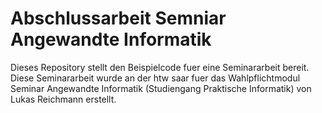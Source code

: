 # Abschlussarbeit Semniar Angewandte Informatik

Dieses Repository stellt den Beispielcode fuer eine Seminararbeit bereit. Diese Seminararbeit wurde an der htw saar fuer das Wahlpflichtmodul Seminar Angewandte Informatik (Studiengang Praktische Informatik) von Lukas Reichmann erstellt.
